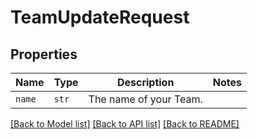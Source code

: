 # TeamUpdateRequest



## Properties
Name | Type | Description | Notes
------------ | ------------- | ------------- | -------------
| `name` | ```str``` |  The name of your Team.  |  |

[[Back to Model list]](../README.md#documentation-for-models) [[Back to API list]](../README.md#documentation-for-api-endpoints) [[Back to README]](../README.md)

